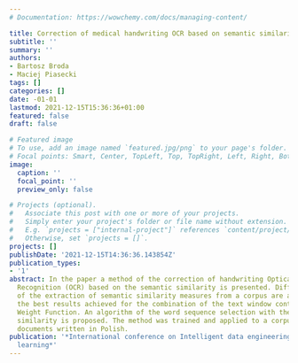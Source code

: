 ```yaml
---
# Documentation: https://wowchemy.com/docs/managing-content/

title: Correction of medical handwriting OCR based on semantic similarity
subtitle: ''
summary: ''
authors:
- Bartosz Broda
- Maciej Piasecki
tags: []
categories: []
date: -01-01
lastmod: 2021-12-15T15:36:36+01:00
featured: false
draft: false

# Featured image
# To use, add an image named `featured.jpg/png` to your page's folder.
# Focal points: Smart, Center, TopLeft, Top, TopRight, Left, Right, BottomLeft, Bottom, BottomRight.
image:
  caption: ''
  focal_point: ''
  preview_only: false

# Projects (optional).
#   Associate this post with one or more of your projects.
#   Simply enter your project's folder or file name without extension.
#   E.g. `projects = ["internal-project"]` references `content/project/deep-learning/index.md`.
#   Otherwise, set `projects = []`.
projects: []
publishDate: '2021-12-15T14:36:36.143854Z'
publication_types:
- '1'
abstract: In the paper a method of the correction of handwriting Optical Character
  Recognition (OCR) based on the semantic similarity is presented. Different versions
  of the extraction of semantic similarity measures from a corpus are analysed, with
  the best results achieved for the combination of the text window context and Rank
  Weight Function. An algorithm of the word sequence selection with the high internal
  similarity is proposed. The method was trained and applied to a corpus of real medical
  documents written in Polish.
publication: '*International conference on Intelligent data engineering and automated
  learning*'
---
```

